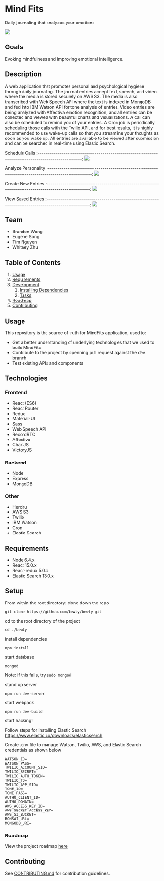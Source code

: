 # Mind Fits
Daily journaling that analyzes your emotions

![](./docs/doc11.png)

## Goals
Evoking mindfulness and improving emotional intelligence.

## Description
A web application that promotes personal and psychological hygiene through daily journaling. The journal entries accept text, speech, and video where the media is stored securely on AWS S3. The media is also transcribed with Web Speech API where the text is indexed in MongoDB and fed into IBM Watson API for tone analysis of entries. Video entries are being analyzed with Affectiva emotion recognition, and all entries can be collected and viewed with beautiful charts and visualizations. A call can also be scheduled to remind you of your entries. A Cron job is periodically scheduling those calls with the Twilio API, and for best results, it is highly recommended to use wake-up calls so that you streamline your thoughts as soon as you wake up. All entries are available to be viewed after submission and can be searched in real-time using Elastic Search.

Schedule Calls
:----------------------------------------------------------------------------------------------------:
![](./docs/doc14.png)

Analyze Personality
:----------------------------------------------------------------------------------------------------:
![](./docs/doc15.png)

Create New Entries
:----------------------------------------------------------------------------------------------------:
![](./docs/doc13.png)

View Saved Entries
:----------------------------------------------------------------------------------------------------:
![](./docs/doc16.png)

## Team

  - Brandon Wong
  - Eugene Song
  - Tim Nguyen
  - Whitney Zhu

## Table of Contents

1. [Usage](#Usage)
1. [Requirements](#requirements)
1. [Development](#development)
    1. [Installing Dependencies](#installing-dependencies)
    1. [Tasks](#tasks)
1. [Roadmap](#roadmap)
1. [Contributing](#contributing)

## Usage

This repository is the source of truth for MindFits application, used to:
 - Get a better understanding of underlying technologies that we used to build MindFits
 - Contribute to the project by openning pull request against the dev branch
 - Test existing APIs and components

## Technologies

### Frontend
- React (ES6)
- React Router
- Redux
- Material-UI
- Sass
- Web Speech API
- RecordRTC
- Affectiva
- ChartJS
- VictoryJS

### Backend
- Node
- Express
- MongoDB

### Other
- Heroku
- AWS S3
- Twilio
- IBM Watson
- Cron
- Elastic Search


## Requirements

- Node 6.4.x
- React 15.0.x
- React-redux 5.0.x
- Elastic Search 13.0.x


## Setup

From within the root directory:
clone down the repo
```
git clone https://github.com/bewty/bewty.git
```
cd to the root directory of the project
```
cd ./bewty
```
install dependencies
```
npm install
```
start database
```
mongod
```
Note: if this fails, try ``` sudo mongod ```

stand up server
```
npm run dev-server
```
start webpack
```
npm run dev-build
```
start hacking!

Follow steps for installing Elastic Search
https://www.elastic.co/downloads/elasticsearch

Create .env file to manage Watson, Twilio, AWS, and Elastic Search credentials as shown below
```
WATSON_ID= 
WATSON_PASS= 
TWILIO_ACCOUNT_SID=
TWILIO_SECRET= 
TWILIO_AUTH_TOKEN= 
TWILIO_TO= 
TWILIO_APP_SID= 
TONE_ID= 
TONE_PASS= 
AUTH0_CLIENT_ID= 
AUTH0_DOMAIN= 
AWS_ACCESS_KEY_ID= 
AWS_SECRET_ACCESS_KEY= 
AWS_S3_BUCKET= 
BONSAI_URL= 
MONGODB_URI= 
```

### Roadmap

View the project roadmap [here](https://docs.google.com/spreadsheets/d/1U2LnuViAdiEOzhrswlQvq69frDh2r4jc7K7SI0TMMmI/edit#gid=0)

## Contributing

See [CONTRIBUTING.md](CONTRIBUTING.md) for contribution guidelines.
